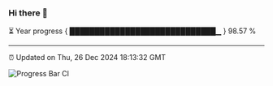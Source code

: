 ### Hi there 👋

⏳ Year progress { █████████████████████████████▁ } 98.57 %

---

⏰ Updated on Thu, 26 Dec 2024 18:13:32 GMT

![Progress Bar CI](https://github.com/Shyam-Makwana/GitHub-Actions-Demo/workflows/Progress%20Bar%20CI/badge.svg)
